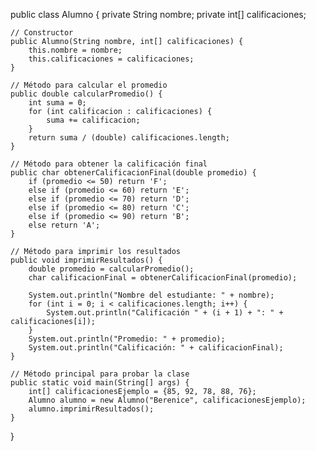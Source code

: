 public class Alumno {
    private String nombre;
    private int[] calificaciones;

    // Constructor
    public Alumno(String nombre, int[] calificaciones) {
        this.nombre = nombre;
        this.calificaciones = calificaciones;
    }

    // Método para calcular el promedio
    public double calcularPromedio() {
        int suma = 0;
        for (int calificacion : calificaciones) {
            suma += calificacion;
        }
        return suma / (double) calificaciones.length;
    }

    // Método para obtener la calificación final
    public char obtenerCalificacionFinal(double promedio) {
        if (promedio <= 50) return 'F';
        else if (promedio <= 60) return 'E';
        else if (promedio <= 70) return 'D';
        else if (promedio <= 80) return 'C';
        else if (promedio <= 90) return 'B';
        else return 'A';
    }

    // Método para imprimir los resultados
    public void imprimirResultados() {
        double promedio = calcularPromedio();
        char calificacionFinal = obtenerCalificacionFinal(promedio);
        
        System.out.println("Nombre del estudiante: " + nombre);
        for (int i = 0; i < calificaciones.length; i++) {
            System.out.println("Calificación " + (i + 1) + ": " + calificaciones[i]);
        }
        System.out.println("Promedio: " + promedio);
        System.out.println("Calificación: " + calificacionFinal);
    }

    // Método principal para probar la clase
    public static void main(String[] args) {
        int[] calificacionesEjemplo = {85, 92, 78, 88, 76};
        Alumno alumno = new Alumno("Berenice", calificacionesEjemplo);
        alumno.imprimirResultados();
    }
}
